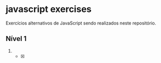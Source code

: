# javascript exercises

Exercícios alternativos de JavaScript sendo realizados neste repositório.

## Nível 1
1. - [x]
